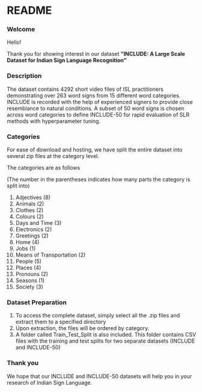 # README



### Welcome

Hello!

Thank you for showing interest in our dataset **"INCLUDE: A Large Scale Dataset for Indian Sign Language Recognition"**



### Description

The dataset contains 4292 short video files of ISL practitioners demonstrating over 263 word signs from 15 different word categories. INCLUDE is recorded with the help of experienced signers to provide close resemblance to natural conditions. A subset of 50 word signs is chosen across word categories to define INCLUDE-50 for rapid evaluation of SLR methods with hyperparameter tuning.



### Categories

For ease of download and hosting, we have split the entire dataset into several zip files at the category level.

The categories are as follows 

(The number in the parentheses indicates how many parts the category is split into)

1. Adjectives (8)
2. Animals (2)
3. Clothes (2)
4. Colours (2)
5. Days and Time (3)
6. Electronics (2)
7. Greetings (2)
8. Home (4)
9. Jobs (1)
10. Means of Transportation (2)
11. People (5)
12. Places (4)
13. Pronouns (2)
14. Seasons (1)
15. Society (3)



### Dataset Preparation

1. To access the complete dataset, simply select all the .zip files and extract them to a specified directory
2. Upon extraction, the files will be ordered by category.
3. A folder called Train_Test_Split is also included. This folder contains CSV files with the training and test splits for two separate datasets (INCLUDE and INCLUDE-50)



### Thank you

We hope that our INCLUDE and INCLUDE-50 datasets will help you in your research of Indian Sign Language.